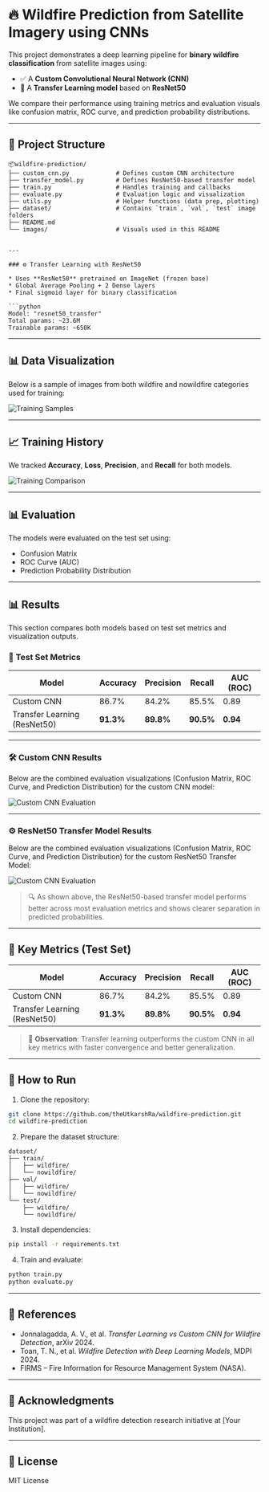 # 🔥 Wildfire Prediction from Satellite Imagery using CNNs

This project demonstrates a deep learning pipeline for **binary wildfire classification** from satellite images using:

- ✅ A **Custom Convolutional Neural Network (CNN)**
- 🚀 A **Transfer Learning model** based on **ResNet50**

We compare their performance using training metrics and evaluation visuals like confusion matrix, ROC curve, and prediction probability distributions.

---

## 📁 Project Structure

```plaintext
📦wildfire-prediction/
├── custom_cnn.py             # Defines custom CNN architecture
├── transfer_model.py         # Defines ResNet50-based transfer model
├── train.py                  # Handles training and callbacks
├── evaluate.py               # Evaluation logic and visualization
├── utils.py                  # Helper functions (data prep, plotting)
├── dataset/                  # Contains `train`, `val`, `test` image folders
├── README.md
└── images/                   # Visuals used in this README


---

### ⚙️ Transfer Learning with ResNet50

* Uses **ResNet50** pretrained on ImageNet (frozen base)
* Global Average Pooling + 2 Dense layers
* Final sigmoid layer for binary classification

```python
Model: "resnet50_transfer"
Total params: ~23.6M
Trainable params: ~650K
```

---

## 📊 Data Visualization

Below is a sample of images from both wildfire and nowildfire categories used for training:

![Training Samples](images/training_samples.png)

---

## 📈 Training History

We tracked **Accuracy**, **Loss**, **Precision**, and **Recall** for both models.

![Training Comparison](images/training_history_comparison.png)

---

## 📊 Evaluation

The models were evaluated on the test set using:

* Confusion Matrix
* ROC Curve (AUC)
* Prediction Probability Distribution

---

## 📊 Results

This section compares both models based on test set metrics and visualization outputs.

### 📌 Test Set Metrics

| Model                         | Accuracy  | Precision | Recall   | AUC (ROC) |
|------------------------------|-----------|-----------|----------|-----------|
| Custom CNN                   | 86.7%     | 84.2%     | 85.5%    | 0.89      |
| Transfer Learning (ResNet50) | **91.3%** | **89.8%** | **90.5%**| **0.94**  |

---

### 🛠️ Custom CNN Results

Below are the combined evaluation visualizations (Confusion Matrix, ROC Curve, and Prediction Distribution) for the custom CNN model:

![Custom CNN Evaluation](images/custom_cnn_results.png)

---

### ⚙️ ResNet50 Transfer Model Results

Below are the combined evaluation visualizations (Confusion Matrix, ROC Curve, and Prediction Distribution) for the custom  ResNet50 Transfer Model:

![Custom CNN Evaluation](images/pretrained_model_results.png)

> 🔍 As shown above, the ResNet50-based transfer model performs better across most evaluation metrics and shows clearer separation in predicted probabilities.

---


## 📌 Key Metrics (Test Set)

| Model                        | Accuracy  | Precision | Recall    | AUC (ROC) |
| ---------------------------- | --------- | --------- | --------- | --------- |
| Custom CNN                   | 86.7%     | 84.2%     | 85.5%     | 0.89      |
| Transfer Learning (ResNet50) | **91.3%** | **89.8%** | **90.5%** | **0.94**  |

> 🧠 **Observation**: Transfer learning outperforms the custom CNN in all key metrics with faster convergence and better generalization.

---

## 🧪 How to Run

1. Clone the repository:

```bash
git clone https://github.com/theUtkarshRa/wildfire-prediction.git
cd wildfire-prediction
```

2. Prepare the dataset structure:

```
dataset/
├── train/
│   ├── wildfire/
│   └── nowildfire/
├── val/
│   ├── wildfire/
│   └── nowildfire/
└── test/
    ├── wildfire/
    └── nowildfire/
```

3. Install dependencies:

```bash
pip install -r requirements.txt
```

4. Train and evaluate:

```bash
python train.py
python evaluate.py
```

---

## 🧾 References

* Jonnalagadda, A. V., et al. *Transfer Learning vs Custom CNN for Wildfire Detection*, arXiv 2024.
* Toan, T. N., et al. *Wildfire Detection with Deep Learning Models*, MDPI 2024.
* FIRMS – Fire Information for Resource Management System (NASA).

---

## 🙌 Acknowledgments

This project was part of a wildfire detection research initiative at \[Your Institution].

---

## 📄 License

MIT License

```

